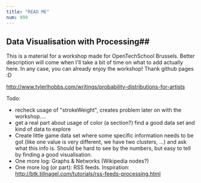 ```yaml
---
title: "READ ME"
num: 999
---
```


## Data Visualisation with Processing##
This is a material for a workshop made for OpenTechSchool Brussels.
Better description will come when I'll take a bit of time on what to add actually here. In any case, you can already enjoy the workshop!
Thank github pages :D

http://www.tylerlhobbs.com/writings/probability-distributions-for-artists

Todo:
- recheck usage of "strokeWeight", creates problem later on with the workshop....
- get a real part about usage of color (a section?) find a good data set and kind of data to explore
- Create little game data set where some specific information needs to be got (like one value is very different, we have two clusters, ...) and ask what this info is. Should be hard to see by the numbers, but easy to tell by finding a good visualisation.
- One more log: Graphs & Networks (Wikipedia nodes?)
- One more log (or part): RSS feeds. Inspiration: http://btk.tillnagel.com/tutorials/rss-feeds-processing.html
